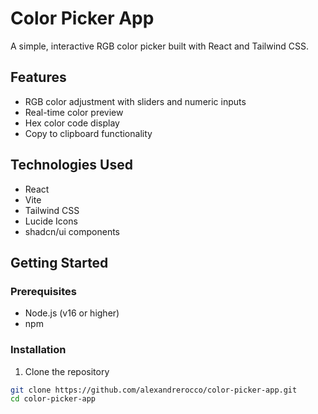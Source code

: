 # Color Picker App

A simple, interactive RGB color picker built with React and Tailwind CSS.

## Features

- RGB color adjustment with sliders and numeric inputs
- Real-time color preview
- Hex color code display
- Copy to clipboard functionality

## Technologies Used

- React
- Vite
- Tailwind CSS
- Lucide Icons
- shadcn/ui components

## Getting Started

### Prerequisites

- Node.js (v16 or higher)
- npm

### Installation

1. Clone the repository

```bash
git clone https://github.com/alexandrerocco/color-picker-app.git
cd color-picker-app
